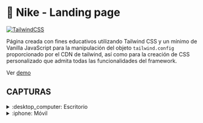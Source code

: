 # :athletic_shoe: Nike - Landing page

[![TailwindCSS](https://img.shields.io/badge/tailwindcss-%2338B2AC.svg?style=for-the-badge&logo=tailwind-css&logoColor=white)](https://tailwindcss.com/)

Página creada con fines educativos utilizando Tailwind CSS y un mínimo de Vanilla JavaScript para la manipulación del objeto `tailwind.config` proporcionado por el CDN de tailwind, así como para la creación de CSS personalizado que admita todas las funcionalidades del framework.

Ver [demo](https://tlapanco.github.io/tailwind-landingpage/)

## CAPTURAS

<details>
  <summary> :desktop_computer: Escritorio</summary>
  
  - Home
  
  ![Desktop-Home](https://github.com/user-attachments/assets/e0214cbf-5559-4031-aff3-73caae8c4ffc)

  - About Us

  ![Desktop-AboutUs](https://github.com/user-attachments/assets/f1c696a4-21fb-4d13-8568-543df1a8df43)

  - Products

  ![Desktop-Products](https://github.com/user-attachments/assets/449cb9b4-2340-47c4-aaeb-9d1c61c08ddb)


</details>

<details>
  <summary> :iphone: Móvil</summary>

  - Home

  ![Mobile-Home](https://github.com/user-attachments/assets/cda847ce-9591-4476-beac-00ca74e2c155)  

  - About Us

  ![Mobile-AboutUs](https://github.com/user-attachments/assets/508f25c9-7bac-48e2-9614-6938f493f2f0)
  
  - Products

  ![Mobile-Products](https://github.com/user-attachments/assets/d16b7358-6ad5-4352-aae2-e5ddb9b63678)
  
</details>
